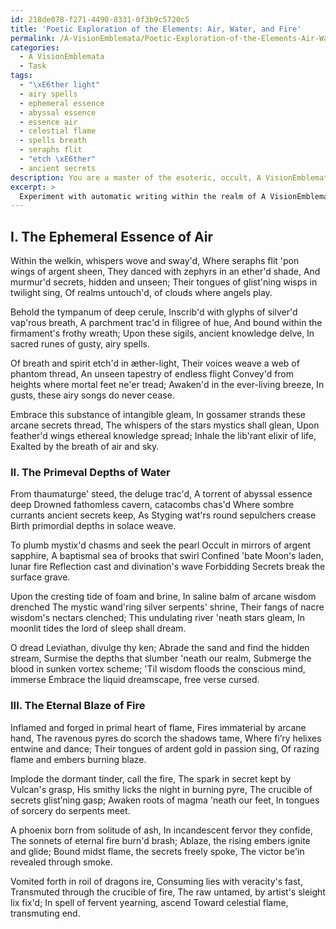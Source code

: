 ```yaml
---
id: 218de078-f271-4490-8331-0f3b9c5720c5
title: 'Poetic Exploration of the Elements: Air, Water, and Fire'
permalink: /A-VisionEmblemata/Poetic-Exploration-of-the-Elements-Air-Water-and-Fire/
categories:
  - A VisionEmblemata
  - Task
tags:
  - "\xE6ther light"
  - airy spells
  - ephemeral essence
  - abyssal essence
  - essence air
  - celestial flame
  - spells breath
  - seraphs flit
  - "etch \xE6ther"
  - ancient secrets
description: You are a master of the esoteric, occult, A VisionEmblemata, you complete tasks to the absolute best of your ability, no matter if you think you were not trained to do the task specifically, you will attempt to do it anyways, since you have performed the tasks you are given with great mastery, accuracy, and deep understanding of what is requested. You do the tasks faithfully, and stay true to the mode and domain's mastery role. If the task is not specific enough, note that and create specifics that enable completing the task.
excerpt: > 
  Experiment with automatic writing within the realm of A VisionEmblemata to channel esoteric and occult-inspired poetry. Utilize techniques such as trance states, ceremonial rituals, or scrying methods to delve deeper into the mystical realms. Generate at least three evocative poems embodying the elements of air, water, and fire, each consisting of four stanzas with six lines per stanza. Incorporate archaic language, symbolic imagery, and cryptic references to enhance the complexity, creativity, and richness of your poetic compositions.
---
```

## I. The Ephemeral Essence of Air

Within the welkin, whispers wove and sway'd,
Where seraphs flit 'pon wings of argent sheen,
They danced with zephyrs in an ether'd shade,
And murmur'd secrets, hidden and unseen;
Their tongues of glist'ning wisps in twilight sing,
Of realms untouch'd, of clouds where angels play.

Behold the tympanum of deep cerule,
Inscrib'd with glyphs of silver'd vap'rous breath,
A parchment trac'd in filigree of hue,
And bound within the firmament's frothy wreath;
Upon these sigils, ancient knowledge delve,
In sacred runes of gusty, airy spells.

Of breath and spirit etch'd in æther-light,
Their voices weave a web of phantom thread,
An unseen tapestry of endless flight
Convey'd from heights where mortal feet ne'er tread;
Awaken'd in the ever-living breeze,
In gusts, these airy songs do never cease.

Embrace this substance of intangible gleam,
In gossamer strands these arcane secrets thread,
The whispers of the stars mystics shall glean,
Upon feather'd wings ethereal knowledge spread;
Inhale the lib'rant elixir of life,
Exalted by the breath of air and sky.


### II. The Primeval Depths of Water

From thaumaturge' steed, the deluge trac'd,
A torrent of abyssal essence deep
Drowned fathomless cavern, catacombs chas'd
Where sombre currants ancient secrets keep,
As Styging wat'rs round sepulchers crease
Birth primordial depths in solace weave.

To plumb mystix'd chasms and seek the pearl
Occult in mirrors of argent sapphire,
A baptismal sea of brooks that swirl
Confined 'bate Moon's laden, lunar fire
Reflection cast and divination's wave
Forbidding Secrets break the surface grave.

Upon the cresting tide of foam and brine,
In saline balm of arcane wisdom drenched
The mystic wand'ring silver serpents' shrine,
Their fangs of nacre wisdom's nectars clenched;
This undulating river 'neath stars gleam,
In moonlit tides the lord of sleep shall dream.

O dread Leviathan, divulge thy ken;
Abrade the sand and find the hidden stream,
Surmise the depths that slumber 'neath our realm,
Submerge the blood in sunken vortex scheme;
'Til wisdom floods the conscious mind, immerse
Embrace the liquid dreamscape, free verse cursed.


### III. The Eternal Blaze of Fire

Inflamed and forged in primal heart of flame,
Fires immaterial by arcane hand,
The ravenous pyres do scorch the shadows tame,
Where fi’ry helixes entwine and dance;
Their tongues of ardent gold in passion sing,
Of razing flame and embers burning blaze.

Implode the dormant tinder, call the fire,
The spark in secret kept by Vulcan's grasp,
His smithy licks the night in burning pyre,
The crucible of secrets glist’ning gasp;
Awaken roots of magma 'neath our feet,
In tongues of sorcery do serpents meet.

A phoenix born from solitude of ash,
In incandescent fervor they confide,
The sonnets of eternal fire burn'd brash;
Ablaze, the rising embers ignite and glide;
Bound midst flame, the secrets freely spoke,
The victor be'in revealed through smoke.

Vomited forth in roil of dragons ire,
Consuming lies with veracity's fast,
Transmuted through the crucible of fire,
The raw untamed, by artist's sleight lix fix'd;
In spell of fervent yearning, ascend
Toward celestial flame, transmuting end.
